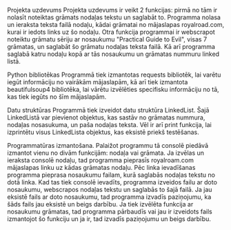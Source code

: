 

Projekta uzdevums
Projekta uzdevums ir veikt 2 funkcijas: pirmā no tām ir nolasīt noteiktas grāmats nodaļas tekstu un saglabāt to. Programma nolasa un ieraksta teksta failā nodaļu, kādai grāmatai no mājaslapas royalroad.com, kurai ir iedots links uz šo nodaļu. Otra funkcija programmai ir webscrapot noteiktu grāmatu sēriju ar nosaukumu "Practical Guide to Evil", visas 7 grāmatas, un saglabāt šo grāmatu nodaļas teksta failā. Kā arī programma saglabā katru nodaļu kopā ar tās nosaukumu un grāmatas nummuru linked listā.

Python bibliotēkas
Programmā tiek izmantotas requests bibliotēk, lai varētu iegūt informāciju no vairākām mājaslapām, kā arī tiek izmantota beautifulsoup4 bibliotēka, lai vārētu izvēlēties specifisku informāciju no tā, kas tiek iegūts no šīm mājaslapām.

Datu struktūras
Programmā tiek izveidot datu struktūra LinkedList. Šajā LinkedListā var pievienot objektus, kas sastāv no grāmatas nummura, nodaļas nosasukuma, un paša nodaļas teksta. Vēl ir arī print funkcija, lai izprintētu visus LinkedLista objektus, kas eksistē priekš testēšanas.

Programmatūras izmantošana.
Palaižot programmu tā consolē piedāvā izmantot vienu no divām funkcijām: nodaļa vai grāmata. Ja izvēlas un ieraksta consolē nodaļu, tad programma pieprasīs royalroam.com mājaslapas linku uz kādas grāmatas nodaļu. Pēc linka ievadīšanas programma pieprasa nosaukumu failam, kurā saglabās nodaļas tekstu no dotā linka. Kad tas tiek consolē ievadīts, programma izveidos failu ar doto nosaukumu, webscrapos nodaļas tekstu un saglabās to šajā failā. Ja jau eksistē fails ar doto nosaukumu, tad programma izvadīs paziņojumu, ka šāds fails jau eksistē un beigs darbību.
Ja tiek izvēlēta funkcija ar nosaukumu grāmatas, tad programma pārbaudīs vai jau ir izveidots fails izmantojot šo funkciju un ja ir, tad izvadīs paziņojumu un beigs darbību.
